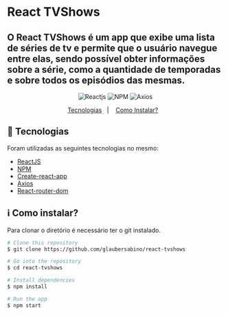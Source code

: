 # React TVShows

## O React TVShows é um app que exibe uma lista de séries de tv e permite que o usuário navegue entre elas, sendo possível obter informações sobre a série, como a quantidade de temporadas e sobre todos os episódios das mesmas.

<p align="center">
  <img alt="Reactjs" src="https://img.shields.io/badge/reactjs-16.13.1-blue?style=for-the-badge&logo=reactjs.svg">

  <img alt="NPM" src="https://img.shields.io/badge/NPM-6.14.6-%23CB3837?style=for-the-badge&logo=NPM.svg">

  <img alt="Axios" src="https://img.shields.io/badge/axios-0.20.0-green?style=for-the-badge&logo=axios.svg">
</p>

<p align="center">
  <a href="#rocket-technologies">Tecnologias</a>&nbsp;&nbsp;&nbsp;|&nbsp;&nbsp;&nbsp;
  <a href="#information_source-how-to-use">Como Instalar?</a>&nbsp;&nbsp;&nbsp;
</p>

## :rocket: Tecnologias

Foram utilizadas as seguintes tecnologias no mesmo:

- [ReactJS](https://pt-br.reactjs.org/)
- [NPM](https://www.npmjs.com/)
- [Create-react-app](https://create-react-app.dev/)
- [Axios](https://github.com/axios/axios)
- [React-router-dom](https://github.com/ReactTraining/react-router)

## :information_source: Como instalar?

Para clonar o diretório é necessário ter o git instalado.

```bash
# Clone this repository
$ git clone https://github.com/glaubersabino/react-tvshows

# Go into the repository
$ cd react-tvshows

# Install dependencies
$ npm install

# Run the app
$ npm start
```
